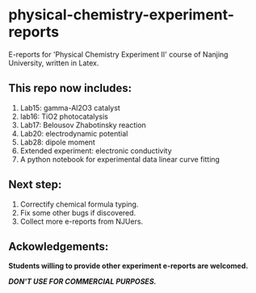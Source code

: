 # physical-chemistry-experiment-reports

E-reports for 'Physical Chemistry Experiment II' course of Nanjing University, written in Latex.

## This repo now includes:
1. Lab15: gamma-Al2O3 catalyst 
2. lab16: TiO2 photocatalysis
3. Lab17: Belousov Zhabotinsky reaction 
4. Lab20: electrodynamic potential
5. Lab28: dipole moment 
6. Extended experiment: electronic conductivity 
7. A python notebook for experimental data linear curve fitting 

## Next step:
1. Correctify chemical formula typing.
2. Fix some other bugs if discovered.
3. Collect more e-reports from NJUers.

## Ackowledgements: 

**Students willing to provide other experiment e-reports are welcomed.**

***DON'T USE FOR COMMERCIAL PURPOSES.***
